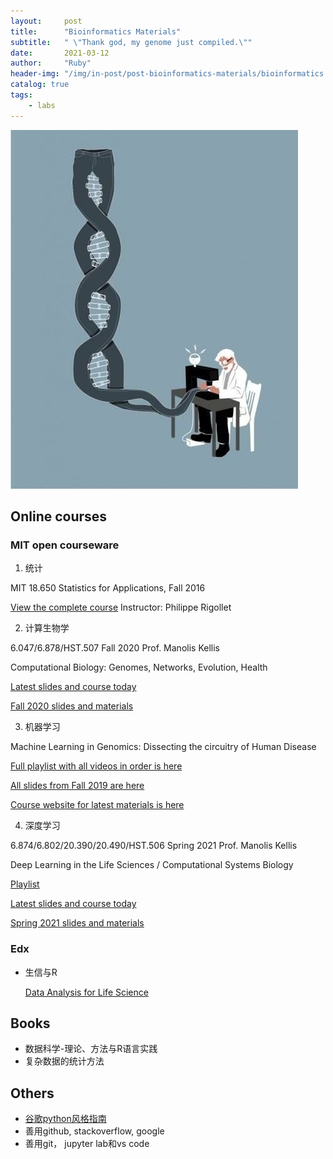```yaml
---
layout:     post
title:      "Bioinformatics Materials"
subtitle:   " \"Thank god, my genome just compiled.\""
date:       2021-03-12
author:     "Ruby"
header-img: "/img/in-post/post-bioinformatics-materials/bioinformatics.jpg"
catalog: true
tags:
    - labs
---
```


![bioinformatics](/img/in-post/post-bioinformatics-materials/bioinformatics.jpg)

## Online courses

### MIT open courseware

1.  统计

   MIT 18.650 Statistics for Applications, Fall 2016 

   [View the complete course](https://ocw.mit.edu/courses/mathematics/18-650-statistics-for-applications-fall-2016/) 
   Instructor: Philippe Rigollet

   

2.  计算生物学

   6.047/6.878/HST.507 Fall 2020 Prof. Manolis Kellis 

   Computational Biology: Genomes, Networks, Evolution, Health 

   [Latest slides and course today ](http://stellar.mit.edu/S/course/6/fa20/6.047)  

   [Fall 2020 slides and materials](http://stellar.mit.edu/S/course/6/fa20/6.047/materials.html) 

   

3.  机器学习

   Machine Learning in Genomics: Dissecting the circuitry of Human Disease  

   [Full playlist with all videos in order is here](https://www.youtube.com/playlist?list=PLypiXJdtIca6U5uQOCHjP9Op3gpa177fK) 

   [All slides from Fall 2019 are here](https://stellar.mit.edu/S/course/6/fa19/6.047/materials.html) 

   [Course website for latest materials is here](http://stellar.mit.edu/S/course/6/fa20/6.047/) 

   

4.  深度学习

   6.874/6.802/20.390/20.490/HST.506 Spring 2021 Prof. Manolis Kellis 

   Deep Learning in the Life Sciences / Computational Systems Biology  

   [Playlist](https://youtube.com/playlist?list=PLypiXJdtIca5sxV7aE3-PS9fYX3vUdIOX)  

   [Latest slides and course today](https://mit6874.github.io/)  

   [Spring 2021 slides and materials](https://canvas.mit.edu/courses/7499)  

### Edx

- 生信与R 

  [Data Analysis for Life Science](https://courses.edx.org/dashboard/programs/e15999cc-51c8-4be0-a482-9d67b4626250/)

## Books

- 数据科学-理论、方法与R语言实践 
- 复杂数据的统计方法

## Others

- [谷歌python风格指南](https://google.github.io/styleguide/pyguide.html)
- 善用github, stackoverflow, google
- 善用git， jupyter lab和vs code

